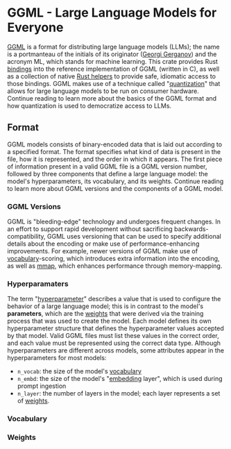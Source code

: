 # GGML - Large Language Models for Everyone

[GGML](https://github.com/ggerganov/ggml) is a format for distributing large
language models (LLMs); the name is a portmanteau of the initials of its
originator ([Georgi Gerganov](https://ggerganov.com/)) and the acronym ML, which
stands for machine learning. This crate provides Rust [bindings](sys) into the
reference implementation of GGML (written in C), as well as a collection of
native [Rust helpers](src) to provide safe, idiomatic access to those bindings.
GGML makes use of a technique called
"[quantization](<https://en.wikipedia.org/wiki/Quantization_(signal_processing)>)"
that allows for large language models to be run on consumer hardware. Continue
reading to learn more about the basics of the GGML format and how quantization
is used to democratize access to LLMs.

## Format

GGML models consists of binary-encoded data that is laid out according to a
specified format. The format specifies what kind of data is present in the file,
how it is represented, and the order in which it appears. The first piece of
information present in a valid GGML file is a GGML version number, followed by
three components that define a large language model: the model's
hyperparameters, its vocabulary, and its weights. Continue reading to learn more
about GGML versions and the components of a GGML model.

### GGML Versions

GGML is "bleeding-edge" technology and undergoes frequent changes. In an effort
to support rapid development without sacrificing backwards-compatibility, GGML
uses versioning that can be used to specify additional details about the
encoding or make use of performance-enhancing improvements. For example, newer
versions of GGML make use of [vocabulary](#vocabulary)-scoring, which introduces
extra information into the encoding, as well as
[mmap](https://en.wikipedia.org/wiki/Mmap), which enhances performance through
memory-mapping.

### Hyperparamaters

The term
"[hyperparameter](<https://en.wikipedia.org/wiki/Hyperparameter_(machine_learning)>)"
describes a value that is used to configure the behavior of a large language
model; this is in contrast to the model's **parameters**, which are the
[weights](#weights) that were derived via the training process that was used to
create the model. Each model defines its own hyperparameter structure that
defines the hyperparameter values accepted by that model. Valid GGML files must
list these values in the correct order, and each value must be represented using
the correct data type. Although hyperparameters are different across models,
some attributes appear in the hyperparameters for most models:

- `n_vocab`: the size of the model's [vocabulary](#vocabulary)
- `n_embd`: the size of the model's
  "[embedding](https://en.wikipedia.org/wiki/Word_embedding) layer", which is
  used during prompt ingestion
- `n_layer`: the number of layers in the model; each layer represents a set of
  [weights](#weights).

### Vocabulary

### Weights

